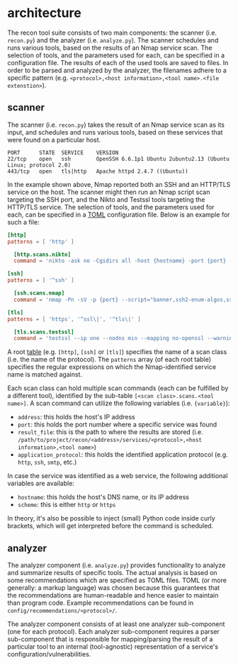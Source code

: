 # architecture

The recon tool suite consists of two main components: the scanner (i.e. `recon.py`) and the analyzer (i.e. `analyze.py`).
The scanner schedules and runs various tools, based on the results of an Nmap service scan.
The selection of tools, and the parameters used for each, can be specified in a configuration file.
The results of each of the used tools are saved to files.
In order to be parsed and analyzed by the analyzer, the filenames adhere to a specific pattern (e.g. `<protocol>,<host information>,<tool name>.<file extenstion>`).

## scanner

The scanner (i.e. `recon.py`) takes the result of an Nmap service scan as its input, and schedules and runs various tools, based on these services that were found on a particular host.

```text
PORT      STATE  SERVICE    VERSION
22/tcp    open   ssh        OpenSSH 6.6.1p1 Ubuntu 2ubuntu2.13 (Ubuntu Linux; protocol 2.0)
443/tcp   open   tls|http   Apache httpd 2.4.7 ((Ubuntu))
```

In the example shown above, Nmap reported both an SSH and an HTTP/TLS service on the host.
The scanner might then run an Nmap script scan targeting the SSH port, and the Nikto and Testssl tools targeting the HTTP/TLS service.
The selection of tools, and the parameters used for each, can be specified in a [TOML](https://toml.io/en/) configuration file.
Below is an example for such a file:

```toml
[http]
patterns = [ 'http' ]

  [http.scans.nikto]
  command = 'nikto -ask no -Cgidirs all -host {hostname} -port {port} -nointeractive -Format xml -output "{result_file}.xml" 2>&1 | tee "{result_file}.log"'

[ssh]
patterns = [ '^ssh' ]

  [ssh.scans.nmap]
  command = 'nmap -Pn -sV -p {port} --script="banner,ssh2-enum-algos,ssh-hostkey,ssh-auth-methods" -oN "{result_file}.log" -oX "{result_file}.xml" {address}'

[tls]
patterns = [ 'https', '^ssl\|', '^tls\|' ]

  [tls.scans.testssl]
  command = 'testssl --ip one --nodns min --mapping no-openssl --warnings off --connect-timeout 60 --openssl-timeout 60 --logfile "{result_file}.log" --jsonfile "{result_file}.json" {hostname}:{port}'
```

A root [table](https://toml.io/en/v1.0.0#table) (e.g. `[http]`, `[ssh]` or `[tls]`) specifies the name of a scan class (i.e. the name of the protocol).
The `patterns` array (of each root table) specifies the regular expressions on which the Nmap-identified service name is matched against.

Each scan class can hold multiple scan commands (each can be fulfilled by a different tool), identified by the sub-table `[<scan class>.scans.<tool name>]`.
A scan command can utilize the following variables (i.e. `{variable}`):

* `address`: this holds the host's IP address
* `port`: this holds the port number where a specific service was found
* `result_file`: this is the path to where the results are stored (i.e. `/path/to/project/recon/<address>/services/<protocol>,<host information>,<tool name>`)
* `application_protocol`: this holds the identified application protocol (e.g. `http`, `ssh`, `smtp`, etc.)

In case the service was identified as a web service, the following additional variables are available:

* `hostname`: this holds the host's DNS name, or its IP address
* `scheme`: this is either `http` or `https`

In theory, it's also be possible to inject (small) Python code inside curly brackets, which will get interpreted before the command is scheduled.

## analyzer

The analyzer component (i.e. `analyze.py`) provides functionality to analyze and summarize results of specific tools.
The actual analysis is based on some recommendations which are specified as TOML files.
TOML (or more generally: a markup language) was chosen because this guarantees that the recommendations are human-readable and hence easier to maintain than program code.
Example recommendations can be found in `config/recommendations/<protocol>/`.

The analyzer component consists of at least one analyzer sub-component (one for each protocol).
Each analyzer sub-component requires a parser sub-component that is responsible for mapping/parsing the result of a particular tool to an internal (tool-agnostic) representation of a service's configuration/vulnerabilities.
